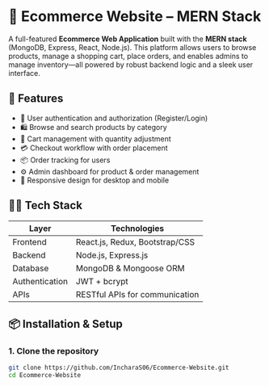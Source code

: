 # 🛒 Ecommerce Website – MERN Stack

A full-featured **Ecommerce Web Application** built with the **MERN stack** (MongoDB, Express, React, Node.js). This platform allows users to browse products, manage a shopping cart, place orders, and enables admins to manage inventory—all powered by robust backend logic and a sleek user interface.

## 🚀 Features

- 🧍 User authentication and authorization (Register/Login)
- 🛍️ Browse and search products by category
- 🛒 Cart management with quantity adjustment
- 💳 Checkout workflow with order placement
- 📦 Order tracking for users
- ⚙️ Admin dashboard for product & order management
- 📱 Responsive design for desktop and mobile

## 🧑‍💻 Tech Stack

| Layer        | Technologies                        |
|--------------|-------------------------------------|
| Frontend     | React.js, Redux, Bootstrap/CSS      |
| Backend      | Node.js, Express.js                 |
| Database     | MongoDB & Mongoose ORM              |
| Authentication | JWT + bcrypt                       |
| APIs         | RESTful APIs for communication      |


## 📦 Installation & Setup

### 1. Clone the repository
```bash
git clone https://github.com/IncharaS06/Ecommerce-Website.git
cd Ecommerce-Website
